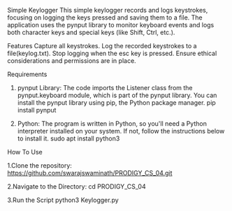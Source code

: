 Simple Keylogger
This simple keylogger records and logs keystrokes, focusing on logging the keys pressed and saving them to a file. The application uses the pynput library to monitor keyboard events and logs both character keys and special keys (like Shift, Ctrl, etc.).

Features
Capture all keystrokes.
Log the recorded keystrokes to a file(keylog.txt).
Stop logging when the esc key is pressed.
Ensure ethical considerations and permissions are in place.

Requirements
1. pynput Library: The code imports the Listener class from the pynput.keyboard module, which is part of the pynput library. You can install the pynput library using pip, the Python package manager.
pip install pynput

2. Python: The program is written in Python, so you'll need a Python interpreter installed on your system. If not, follow the instructions below to install it.
sudo apt install python3

How To Use

1.Clone the repository:
https://github.com/swarajswaminath/PRODIGY_CS_04.git

2.Navigate to the Directory:
cd PRODIGY_CS_04

3.Run the Script
python3 Keylogger.py
